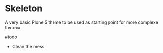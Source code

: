 # Skeleton
A very basic Plone 5 theme to be used as starting point for more complexe themes

#todo
- Clean the mess
